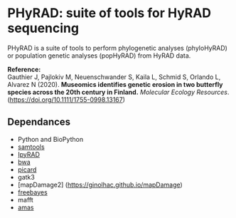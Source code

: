 # PHyRAD: suite of tools for HyRAD sequencing


PHyRAD is a suite of tools to perform phylogenetic analyses (phyloHyRAD) or population genetic analyses (popHyRAD) from HyRAD data. 


**Reference:**   
Gauthier J, Pajlokiv M, Neuenschwander S, Kaila L, Schmid S, Orlando L, Alvarez N (2020). **Museomics identifies genetic erosion in two butterfly species across the 20th century in Finland.**  _Molecular Ecology Resources_.
(https://doi.org/10.1111/1755-0998.13167)


## Dependances

* Python and BioPython
* [samtools](http://www.htslib.org/)
* [IpyRAD](https://ipyrad.readthedocs.io)
* [bwa](http://bio-bwa.sourceforge.net/)
* [picard](https://broadinstitute.github.io/picard/)
* gatk3
* [mapDamage2] (https://ginolhac.github.io/mapDamage)
* [freebayes](https://github.com/ekg/freebayes)
* mafft
* [amas](https://github.com/marekborowiec/AMAS)

